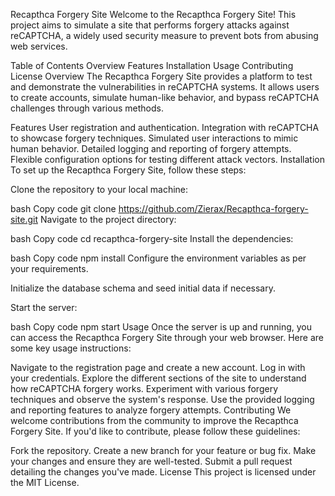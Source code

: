 Recapthca Forgery Site
Welcome to the Recapthca Forgery Site! This project aims to simulate a site that performs forgery attacks against reCAPTCHA, a widely used security measure to prevent bots from abusing web services.

Table of Contents
Overview
Features
Installation
Usage
Contributing
License
Overview
The Recapthca Forgery Site provides a platform to test and demonstrate the vulnerabilities in reCAPTCHA systems. It allows users to create accounts, simulate human-like behavior, and bypass reCAPTCHA challenges through various methods.

Features
User registration and authentication.
Integration with reCAPTCHA to showcase forgery techniques.
Simulated user interactions to mimic human behavior.
Detailed logging and reporting of forgery attempts.
Flexible configuration options for testing different attack vectors.
Installation
To set up the Recapthca Forgery Site, follow these steps:

Clone the repository to your local machine:

bash
Copy code
git clone https://github.com/Zierax/Recapthca-forgery-site.git
Navigate to the project directory:

bash
Copy code
cd recapthca-forgery-site
Install the dependencies:

bash
Copy code
npm install
Configure the environment variables as per your requirements.

Initialize the database schema and seed initial data if necessary.

Start the server:

bash
Copy code
npm start
Usage
Once the server is up and running, you can access the Recapthca Forgery Site through your web browser. Here are some key usage instructions:

Navigate to the registration page and create a new account.
Log in with your credentials.
Explore the different sections of the site to understand how reCAPTCHA forgery works.
Experiment with various forgery techniques and observe the system's response.
Use the provided logging and reporting features to analyze forgery attempts.
Contributing
We welcome contributions from the community to improve the Recapthca Forgery Site. If you'd like to contribute, please follow these guidelines:

Fork the repository.
Create a new branch for your feature or bug fix.
Make your changes and ensure they are well-tested.
Submit a pull request detailing the changes you've made.
License
This project is licensed under the MIT License.
